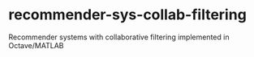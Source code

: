 # recommender-sys-collab-filtering
Recommender systems with collaborative filtering implemented in Octave/MATLAB
